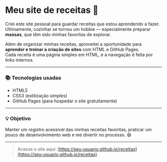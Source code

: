 # Meu site de receitas 🍝

Criei este site pessoal para guardar receitas que estou aprendendo a fazer.  
Ultimamente, cozinhar se tornou um hobbie — especialmente preparar **massas**, que têm sido minhas favoritas de explorar.

Além de organizar minhas receitas, aproveitei a oportunidade para **aprender e treinar a criação de sites** com HTML e GitHub Pages.  
Cada receita é uma página simples em HTML, e a navegação é feita por links internos.

---

### 📚 Tecnologias usadas

- HTML5
- CSS3 (estilização simples)
- GitHub Pages (para hospedar o site gratuitamente)

---

### 💡 Objetivo

Manter um registro acessível das minhas receitas favoritas, praticar um pouco de desenvolvimento web e me divertir no processo. 😄

---

> Acesse o site aqui: [https://seu-usuario.github.io/receitas](https://seu-usuario.github.io/receitas)